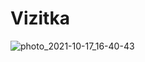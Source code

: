 # Vizitka
![photo_2021-10-17_16-40-43](https://user-images.githubusercontent.com/95125880/144560547-07b85b13-476b-4f1c-b712-9e30a7e534c9.jpg)

